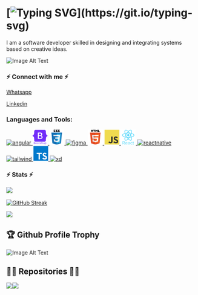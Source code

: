 
[![Typing SVG](https://readme-typing-svg.herokuapp.com?font=Fira+Code&weight=600&size=30&pause=1000&color=F7F7F7&width=435&lines=Hi%2C+this+is+Jeeva+%F0%9F%91%8B;Nice+to+meet+you+!!)](https://git.io/typing-svg)
===============================================================================================================================================================

I am a software developer skilled in designing and integrating systems based on creative ideas.

![Image Alt Text](https://komarev.com/ghpvc/?username=jeeva-mindwave&label=Profile%20views&color=0e75b6&style=flat)

### ⚡ Connect with me ⚡

[Whatsapp](https://wa.me/8667760567)

[Linkedin](https://linkedin.com/in/www.linkedin.com/in/jeevadhasan-e-204452b2)

<h3 align="left">Languages and Tools:</h3>
<p align="left"> <a href="https://angular.io" target="_blank" rel="noreferrer"> <img src="https://angular.io/assets/images/logos/angular/angular.svg" alt="angular" width="40" height="40"/> </a> <a href="https://getbootstrap.com" target="_blank" rel="noreferrer"> <img src="https://raw.githubusercontent.com/devicons/devicon/master/icons/bootstrap/bootstrap-plain-wordmark.svg" alt="bootstrap" width="40" height="40"/> </a> <a href="https://www.w3schools.com/css/" target="_blank" rel="noreferrer"> <img src="https://raw.githubusercontent.com/devicons/devicon/master/icons/css3/css3-original-wordmark.svg" alt="css3" width="40" height="40"/> </a> <a href="https://www.figma.com/" target="_blank" rel="noreferrer"> <img src="https://www.vectorlogo.zone/logos/figma/figma-icon.svg" alt="figma" width="40" height="40"/> </a> <a href="https://www.w3.org/html/" target="_blank" rel="noreferrer"> <img src="https://raw.githubusercontent.com/devicons/devicon/master/icons/html5/html5-original-wordmark.svg" alt="html5" width="40" height="40"/> </a> <a href="https://developer.mozilla.org/en-US/docs/Web/JavaScript" target="_blank" rel="noreferrer"> <img src="https://raw.githubusercontent.com/devicons/devicon/master/icons/javascript/javascript-original.svg" alt="javascript" width="40" height="40"/> </a> <a href="https://reactjs.org/" target="_blank" rel="noreferrer"> <img src="https://raw.githubusercontent.com/devicons/devicon/master/icons/react/react-original-wordmark.svg" alt="react" width="40" height="40"/> </a> <a href="https://reactnative.dev/" target="_blank" rel="noreferrer"> <img src="https://reactnative.dev/img/header_logo.svg" alt="reactnative" width="40" height="40"/> </a> <a href="https://tailwindcss.com/" target="_blank" rel="noreferrer"> <img src="https://www.vectorlogo.zone/logos/tailwindcss/tailwindcss-icon.svg" alt="tailwind" width="40" height="40"/> </a> <a href="https://www.typescriptlang.org/" target="_blank" rel="noreferrer"> <img src="https://raw.githubusercontent.com/devicons/devicon/master/icons/typescript/typescript-original.svg" alt="typescript" width="40" height="40"/> </a> <a href="https://www.adobe.com/products/xd.html" target="_blank" rel="noreferrer"> <img src="https://cdn.worldvectorlogo.com/logos/adobe-xd.svg" alt="xd" width="40" height="40"/> </a> </p>

### ⚡ Stats ⚡

![](https://github-readme-stats.vercel.app/api/top-langs/?username=jeeva-mindwave)

[![GitHub Streak](https://streak-stats.demolab.com/?user=jeeva-mindwave)](https://git.io/streak-stats)

![](https://github-readme-activity-graph.vercel.app/graph?username=jeeva-mindwave&theme=react-dark&bg_color=20232a&hide_border=true)

## 🏆  Github Profile Trophy 

![Image Alt Text](https://github-profile-trophy.vercel.app/?username=jeeva-mindwave)

👨‍💻 Repositories 👨‍💻
------------------------

[![](https://github-readme-stats.vercel.app/api/pin/?username=jeeva-mindwave)](https://github.com/jeeva-mindwave/Algorithms "Algorithms")[![](https://github-readme-stats.vercel.app/api/pin/?username=jeeva-mindwave)](https://github.com/jeeva-mindwave/DataStructures "Data Structures")
